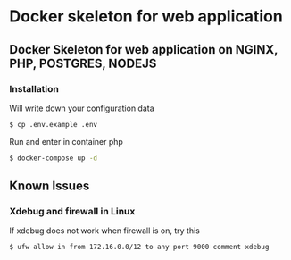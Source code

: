 # Docker skeleton for web application

## Docker Skeleton for web application on NGINX, PHP, POSTGRES, NODEJS

### Installation
Will write down your configuration data
```sh
$ cp .env.example .env
```

Run and  enter in container php
```sh
$ docker-compose up -d
```

## Known Issues
### Xdebug and firewall in Linux
If xdebug does not work when firewall is on, try this
```sh
$ ufw allow in from 172.16.0.0/12 to any port 9000 comment xdebug
```